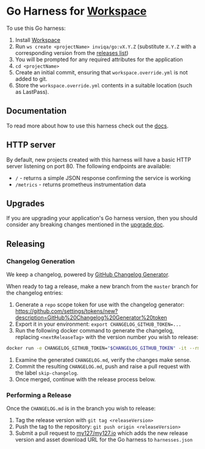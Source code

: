 # Go Harness for [Workspace]

To use this Go harness:

1. Install [Workspace]
1. Run `ws create <projectName> inviqa/go:vX.Y.Z` (substitute `X.Y.Z` with a corresponding version from the [releases list](https://github.com/inviqa/harness-go/releases))
1. You will be prompted for any required attributes for the application
1. `cd <projectName>`
1. Create an initial commit, ensuring that `workspace.override.yml` is not added to git.
1. Store the `workspace.override.yml` contents in a suitable location (such as LastPass).

## Documentation

To read more about how to use this harness check out the [docs](docs).

## HTTP server

By default, new projects created with this harness will have a basic HTTP server listening on port 80. The following endpoints are available:

* `/` - returns a simple JSON response confirming the service is working
* `/metrics` - returns prometheus instrumentation data

## Upgrades

If you are upgrading your application's Go harness version, then you should consider any breaking changes mentioned in the [upgrade doc].   

## Releasing

### Changelog Generation

We keep a changelog, powered by [GitHub Changelog Generator].

When ready to tag a release, make a new branch from the `master` branch for the changelog entries:
1. Generate a `repo` scope token for use with the changelog generator: https://github.com/settings/tokens/new?description=GitHub%20Changelog%20Generator%20token
1. Export it in your environment: `export CHANGELOG_GITHUB_TOKEN=...`
1. Run the following docker command to generate the changelog, replacing `<nextReleaseTag>` with the version number you
   wish to release:
  ```bash
  docker run -e CHANGELOG_GITHUB_TOKEN="$CHANGELOG_GITHUB_TOKEN" -it --rm -v "$(pwd)":/usr/local/src/your-app -v "$(pwd)/github-changelog-http-cache":/tmp/github-changelog-http-cache githubchangeloggenerator/github-changelog-generator --user inviqa --project harness-go --exclude-labels "duplicate,question,invalid,wontfix,skip-changelog" --release-branch master --future-release <nextReleaseTag>
  ```
1. Examine the generated `CHANGELOG.md`, verify the changes make sense.
1. Commit the resulting `CHANGELOG.md`, push and raise a pull request with the label `skip-changelog`.
1. Once merged, continue with the release process below.

### Performing a Release

Once the `CHANGELOG.md` is in the branch you wish to release:

1. Tag the release version with `git tag <releaseVersion>`
1. Push the tag to the repository: `git push origin <releaseVersion>`
1. Submit a pull request to [my127/my127.io] which adds the new release version and asset download URL for the
   Go harness to `harnesses.json`

[GitHub Changelog Generator]: https://github.com/github-changelog-generator/github-changelog-generator
[my127/my127.io]: https://github.com/my127/my127.io
[Workspace]:https://github.com/my127/workspace
[upgrade doc]: UPGRADE.md
